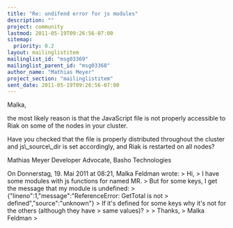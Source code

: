 ```yaml
---
title: "Re: undifend error for js modules"
description: ""
project: community
lastmod: 2011-05-19T09:26:56-07:00
sitemap:
  priority: 0.2
layout: mailinglistitem
mailinglist_id: "msg03369"
mailinglist_parent_id: "msg03368"
author_name: "Mathias Meyer"
project_section: "mailinglistitem"
sent_date: 2011-05-19T09:26:56-07:00
---
```



Malka,

the most likely reason is that the JavaScript file is not properly accessible 
to Riak on some of the nodes in your cluster.

Have you checked that the file is properly distributed throughout the cluster 
and js\\_source\\_dir is set accordingly, and Riak is restarted on all nodes?

Mathias Meyer
Developer Advocate, Basho Technologies

On Donnerstag, 19. Mai 2011 at 08:21, Malka Feldman wrote: 
&gt; Hi,
&gt; I have some modules with js functions for named MR.
&gt; But for some keys, I get the message that my module is undefined:
&gt; {"lineno":1,"message":"ReferenceError: GetTotal is not 
&gt; defined","source":"unknown"} 
&gt; If it's defined for some keys why it's not for the others (although they have 
&gt; same values)?
&gt; 
&gt; Thanks,
&gt; Malka Feldman 
&gt; 
 
